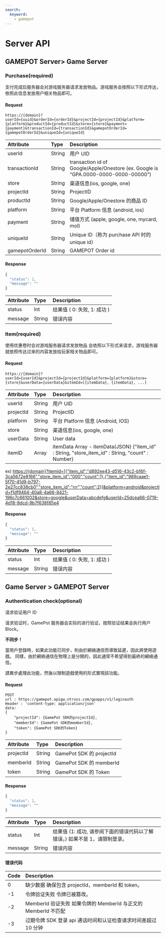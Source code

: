 ```yaml
---
search:
  keyword:
    - gamepot
---
```


# Server API

## GAMEPOT Server&gt; Game Server

### Purchase\(required\)

支付完成后服务器会对游戏服务器请求发放物品。游戏服务会按照以下形式传达，依照此信息发放用户相关物品即可。

#### Request

```text
https://{domain}?
userId={uuid}&orderId={orderId}&projectId={projectId}&platform={platform}&productId={productId}&store={store}&payment={payment}&transactionId={transactionId}&gamepotOrderId={gamepotOrderId}&uniqueId={uniqueId}
```

| Attribute | Type | Description |
| :--- | :--- | :--- |
| userId | String | 用户 UID |
| transactionId | String | transaction id of Google/Apple/Onestore \(ex. Google is “GPA.0000-0000-0000-00000”\) |
| store | String | 渠道信息\(ios, google, one\) |
| projectId | String | ProjectID |
| productId | String | Google/Apple/Onestore 的商品 ID |
| platform | String | 平台 Platform 信息 \(android, ios\) |
| payment | String | 储值方式 \(apple, google, one, mycard, mol\) |
| uniqueId | String | Unique ID（称为 purchase API 时的 unique id） |
| gamepotOrderId | String | GAMEPOT Order id |

#### Response

```javascript
{
  "status": 1,
  "message": ""
}
```

| Attribute | Type | Description |
| :--- | :--- | :--- |
| status | Int | 结果值 \( 0: 失败, 1: 成功 \) |
| message | String | 错误内容 |

### Item\(required\)

使用优惠卷时会对游戏服务器请求发放物品 会依照以下形式来请求，游戏服务器就依照传达过来的内容发放给玩家相关物品即可。

#### Request

```text
https://{domain}?
userId={userId}&projectId={projectId}&platform={platform}&store={store}&userData={userData}&itemId=[{itemData}, {itemData}, ...]
```

| Attribute | Type | Description |
| :--- | :--- | :--- |
| userId | String | 用户 UID |
| projectId | String | ProjectID |
| platform | String | 平台 Platform 信息 \(Android, IOS\) |
| store | String | 渠道信息\(ios, google, one\) |
| userData | String | User data |
| itemID | Array | itemData Array  - itemData\(JSON\)   {"item\_id" : String, "store\_item\_id" : String, "count" : Number} |

ex\) [https://{domain}?itemId=\[{"item\_id":"d892ee43-d516-43c2-b16f-3ca5672e8166","store\_item\_id":"000","count":1},{"item\_id":"989caae1-5f70-41d9-b797-2e27cc838cb0","store\_item\_id":"rrr","count":2}\]&platform=android&projectId=f1df9464-40a8-4a66-8421-196c7c661002&store=google&userData=abcdefg&userId=25dcea66-0719-4d18-8dcd-9b7f638f85e4](https://{domain}?itemId=[{"item_id":"d892ee43-d516-43c2-b16f-3ca5672e8166","store_item_id":"000","count":1},{"item_id":"989caae1-5f70-41d9-b797-2e27cc838cb0","store_item_id":"rrr","count":2}]&platform=android&projectId=f1df9464-40a8-4a66-8421-196c7c661002&store=google&userData=abcdefg&userId=25dcea66-0719-4d18-8dcd-9b7f638f85e4)

#### Response

```javascript
{
  "status": 1,
  "message": ""
}
```

| Attribute | Type | Description |
| :--- | :--- | :--- |
| status | Int | 结果值 \( 0: 失败, 1: 成功 \) |
| message | String | 错误内容 |

## Game Server &gt; GAMEPOT Server

### Authentication check\(optional\)

请求验证用户 ID

请求验证时，GamePot 服务器会实际的进行验证，按照验证结果会执行用户 Block。

**不同步！**

當用戶登錄時，如果此功能已同步，則由於網絡通信而導致延遲，因此將使用遊戲。 同樣，由於網絡通信在物理上是分開的，因此通常不希望得到最終的網絡通信。

請異步處理此功能，然後以限制遊戲使用的形式實現該功能。

#### Request

```text
POST
url : https://gamepot.apigw.ntruss.com/gpapps/v1/loginauth
Header : 'content-type: application/json'
data:
{
    "projectId": {GamePot SDK的projectId},
    "memberId": {GamePot SDK的memberId},
    "token": {GamePot SDK的Token}
}
```

| Attribute | Type | Description |
| :--- | :--- | :--- |
| projectId | String | GamePot SDK 的 projectId |
| memberId | String | GamePot SDK 的 memberId |
| token | String | GamePot SDK 的 Token |

#### Response

```javascript
{
  "status": 1,
  "message": ""
}
```

| Attribute | Type | Description |
| :--- | :--- | :--- |
| status | Int | 结果值 \(1: 成功, 请参阅下面的错误代码以了解错误。\) 如果不是 1，请限制登录。 |
| message | String | 错误内容 |

#### 错误代码

| Code | Description |
| :--- | :--- |
| 0 | 缺少数据 确保包含 projectId，memberId 和 token。 |
| -1 | 令牌验证失败 令牌已被篡改。 |
| -2 | MemberId 验证失败 如果令牌的 MemberId 与正文的 MemberId 不匹配 |
| -3 | 过期令牌 SDK 登录 api 通话时间和认证检查请求时间差超过 10 分钟 |

